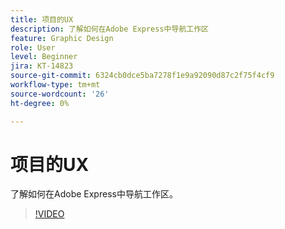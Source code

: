 ```yaml
---
title: 项目的UX
description: 了解如何在Adobe Express中导航工作区
feature: Graphic Design
role: User
level: Beginner
jira: KT-14823
source-git-commit: 6324cb0dce5ba7278f1e9a92090d87c2f75f4cf9
workflow-type: tm+mt
source-wordcount: '26'
ht-degree: 0%

---
```


# 项目的UX

了解如何在Adobe Express中导航工作区。

>[!VIDEO](https://video.tv.adobe.com/v/3426932?quality=12&learn=on&hidetitle=true)
